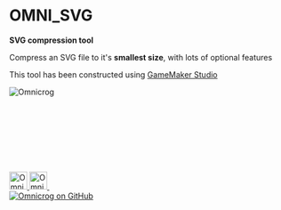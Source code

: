 
# OMNI_SVG
<b>SVG compression tool</b>
<p>Compress an SVG file to it's <b>smallest size</b>, with lots of optional features</p>

This tool has been constructed using <a href="http://www.yoyogames.com/gamemaker">GameMaker Studio</a>

<div>
<img title="Omnicrog" src="https://scontent-lhr3-1.xx.fbcdn.net/v/t1.0-1/p160x160/10858540_10205422314899201_8699371067342511992_n.jpg?oh=cecfb57090eb62cfb6316bb5e8a69777&oe=57A7444C">
<br>
<br>
<a href="https://www.facebook.com/omnicrog">
<img title="Omnicrog on Facebook" width="32px" height="32px"
src="https://lh4.googleusercontent.com/ru7436qdptLVXyBaBCbxwtPmqWeaHIhU807mvklvJ2ajMor7Sz62YADNWobbPIJZ0MP8DQ=w320-h200-k"></img>
</a>
<a href="https://twitter.com/omnicrog">
<img " title="Omnicrog on Twitter" width="32px" height="32px">
<svg src="https://drive.google.com/open?id=0B12ImthY9ivFVWZPMm5fUzRWYm8"> </svg>
</img>
</a>
<a href="https://github.com/omnicrog">
<img title="Omnicrog on GitHub" src="https://drive.google.com/open?id=0B12ImthY9ivFY3ZUSFlZSWt2U3c"></img>
</a>
</div>

